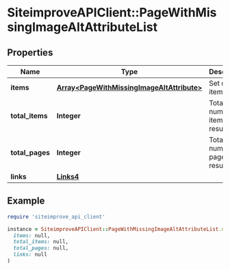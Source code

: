 # SiteimproveAPIClient::PageWithMissingImageAltAttributeList

## Properties

| Name | Type | Description | Notes |
| ---- | ---- | ----------- | ----- |
| **items** | [**Array&lt;PageWithMissingImageAltAttribute&gt;**](PageWithMissingImageAltAttribute.md) | Set of items. |  |
| **total_items** | **Integer** | Total number of items in result set. |  |
| **total_pages** | **Integer** | Total number of pages in result set. |  |
| **links** | [**Links4**](Links4.md) |  | [optional] |

## Example

```ruby
require 'siteimprove_api_client'

instance = SiteimproveAPIClient::PageWithMissingImageAltAttributeList.new(
  items: null,
  total_items: null,
  total_pages: null,
  links: null
)
```

